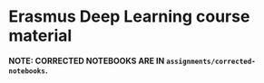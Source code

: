 # Erasmus Deep Learning course material
**NOTE: CORRECTED NOTEBOOKS ARE IN `assignments/corrected-notebooks`.**

